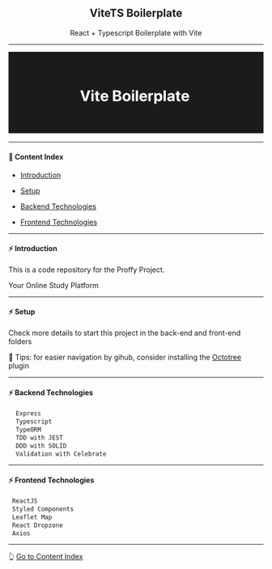 <h2 align="center">ViteTS Boilerplate</h2>
<p align="center">React + Typescript Boilerplate with Vite</p>

---
<p align="center">
  <img src="https://github.com/lipex360x/ViteTS-Boilerplate/blob/main/assets/screen.png" />
</p>

---

#### :bookmark_tabs: Content Index

- [Introduction](#zap-introduction)

- [Setup](#zap-setup)

- [Backend Technologies](#zap-backend-technologies)

- [Frontend Technologies](#zap-frontend-technologies)

---

#### :zap: Introduction

This is a code repository for the Proffy Project.

Your Online Study Platform

---

#### :zap: Setup

Check more details to start this project in the back-end and front-end folders

:pushpin: Tips: for easier navigation by gihub, consider installing the [Octotree](https://chrome.google.com/webstore/detail/octotree-github-code-tree/bkhaagjahfmjljalopjnoealnfndnagc) plugin

---

#### :zap: Backend Technologies

```
  Express
  Typescript
  TypeORM
  TDD with JEST
  DDD with SOLID
  Validation with Celebrate
```

---

#### :zap: Frontend Technologies

```
 ReactJS
 Styled Components
 Leaflet Map
 React Dropzone
 Axios
```

---

:point_up_2: [Go to Content Index](#bookmark_tabs-content-index)
